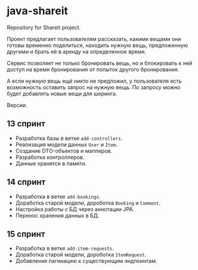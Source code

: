 # java-shareit
Repository for Shareit project.

Проект предлагает пользователям рассказать, какими вещами они готовы временно поделиться,
находить нужную вещь, предложенную другими и брать её в аренду на определенное время.

Сервис позволяет не только бронировать вещь, но и блокировать к ней доступ 
на время бронирования от попыток другого бронирования. 

А если нужную вещь ещё никто не предложил, у пользователя есть возможность оставить запрос 
на нужную вещь. По запросу можно будет добавлять новые вещи для шеринга.

Версии.

## 13 спринт

* Разработка базы в ветке `add-controllers`.
* Реализация модели данных `User` и `Item`.
* Создание DTO-объектов и мапперов.
* Разработка контроллеров.
* Данные хранятся в памяти.

## 14 спринт

* Разработка в ветке `add-bookings`.
* Доработка старой модели, дороботка `Booking` и `Comment`.
* Настройка работы с БД через аннотации JPA.
* Перенос хранения данных в БД.

## 15 спринт

* Разработка в ветке  `add-item-requests`.
* Доработка старой модели, дороботка `ItemRequest`.
* Добавление пагинацию к существующим эндпоинтам.
